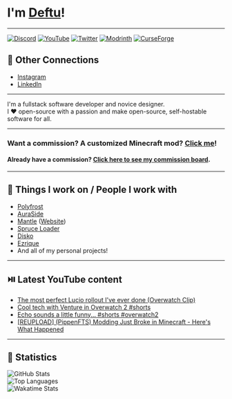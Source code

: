 # I'm [Deftu][website]!

---

[![Discord](https://cdn.jsdelivr.net/npm/@intergrav/devins-badges@3/assets/cozy-minimal/social/discord-singular_64h.png)][discord]
[![YouTube](https://cdn.jsdelivr.net/npm/@intergrav/devins-badges@3/assets/cozy-minimal/social/youtube-singular_64h.png)][youtube]
[![Twitter](https://cdn.jsdelivr.net/npm/@intergrav/devins-badges@3/assets/cozy-minimal/social/twitter-singular_64h.png)][twitter]
[![Modrinth](https://cdn.jsdelivr.net/npm/@intergrav/devins-badges@3/assets/cozy-minimal/available/modrinth_64h.png)][modrinth]
[![CurseForge](https://cdn.jsdelivr.net/npm/@intergrav/devins-badges@3/assets/cozy-minimal/available/curseforge_64h.png)][curseforge]

## 🔗 Other Connections
- [Instagram][instagram]
- [LinkedIn][linkedin]

---

I'm a fullstack software developer and novice designer.  
I ❤️ open-source with a passion and make open-source, self-hostable software for all.

---

### Want a commission? A customized Minecraft mod? [Click me](https://s.deftu.dev/commissions)!
#### Already have a commission? [Click here to see my commission board](https://s.deftu.dev/commission-board).

---

## 👀 Things I work on / People I work with
- [Polyfrost](https://github.com/Polyfrost)
- [AuraSide](https://github.com/AuraSide)
- [Mantle](https://github.com/AuraSide) ([Website](https://mantle.gg))
- [Spruce Loader](https://github.com/SpruceLoader)
- [Disko](https://github.com/DiskoLib)
- [Ezrique](https://github.com/Ezrique)
- And all of my personal projects!

---

## ⏯️ Latest YouTube content
<!-- YOUTUBE:START -->
- [The most perfect Lucio rollout I&#39;ve ever done &lpar;Overwatch Clip&rpar;](https://www.youtube.com/watch?v=38TREKbgKq4)
- [Cool tech with Venture in Overwatch 2 #shorts](https://www.youtube.com/watch?v=_xOrUyxr2SY)
- [Echo sounds a little funny... #shorts #overwatch2](https://www.youtube.com/watch?v=udCc14lEDkY)
- [[REUPLOAD] &lpar;PippenFTS&rpar; Modding Just Broke in Minecraft - Here&#39;s What Happened](https://www.youtube.com/watch?v=WD6ZwfHDYWU)
<!-- YOUTUBE:END -->

---

## 📜 Statistics
![GitHub Stats](https://github-readme-stats.vercel.app/api?username=Deftu&show_icons=true&line_height=27&theme=onedark&hide_border=true)  
![Top Languages](https://github-readme-stats.vercel.app/api/top-langs/?username=Deftu&card_width=400&langs_count=10&layout=compact&hide_border=true&theme=onedark)  
![Wakatime Stats](https://github-readme-stats.vercel.app/api/wakatime?username=Deftu&theme=onedark&hide_border=true)

[website]: https://deftu.dev/

[discord]: https://s.deftu.dev/discord
[youtube]: https://s.deftu.dev/youtube
[twitter]: https://s.deftu.dev/x
[modrinth]: https://modrinth.com/user/deftu
[curseforge]: https://www.curseforge.com/members/deftudev
[instagram]: https://s.deftu.dev/instagram
[linkedin]: https://s.deftu.dev/linkedin
